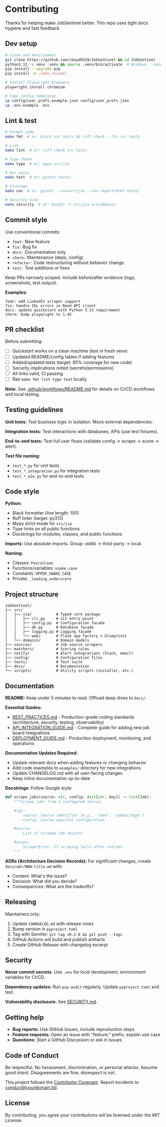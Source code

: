 # Contributing

Thanks for helping make JobSentinel better. This repo uses tight docs hygiene and fast feedback.

## Dev setup

```bash
# Clone and environment
git clone https://github.com/cboyd0319/JobSentinel && cd JobSentinel
python3.13 -m venv .venv && source .venv/bin/activate  # Windows: .venv\Scripts\activate
pip install --upgrade pip
pip install -e .[dev,resume]

# Install Playwright browsers
playwright install chromium

# Copy config templates
cp config/user_prefs.example.json config/user_prefs.json
cp .env.example .env
```

## Lint & test

```bash
# Format code
make fmt  # or: black src tests && ruff check --fix src tests

# Lint
make lint  # or: ruff check src tests

# Type check
make type  # or: mypy src/jsa

# Run tests
make test  # or: pytest tests/

# Coverage
make cov  # or: pytest --cov=src/jsa --cov-report=html tests/

# Security scan
make security  # or: bandit -r src/jsa src/domains
```

## Commit style

Use conventional commits:
- `feat:` New feature
- `fix:` Bug fix
- `docs:` Documentation only
- `chore:` Maintenance (deps, config)
- `refactor:` Code restructuring without behavior change
- `test:` Test additions or fixes

Keep PRs narrowly scoped. Include before/after evidence (logs, screenshots, test output).

**Examples:**
```
feat: add LinkedIn scraper support
fix: handle SSL errors in Reed API client
docs: update quickstart with Python 3.13 requirement
chore: bump playwright to 1.45
```

## PR checklist

Before submitting:
- [ ] Quickstart works on a clean machine (test in fresh venv)
- [ ] Updated README/config tables if adding features
- [ ] Added/updated tests (target: 85% coverage for new code)
- [ ] Security implications noted (secrets/permissions)
- [ ] All links valid, CI passing
- [ ] Ran `make fmt lint type test` locally

**Note:** See [.github/workflows/README.md](../../.github/workflows/README.md) for details on CI/CD workflows and local testing.

## Testing guidelines

**Unit tests:** Test business logic in isolation. Mock external dependencies.

**Integration tests:** Test interactions with databases, APIs (use test fixtures).

**End-to-end tests:** Test full user flows (validate config → scrape → score → alert).

**Test file naming:**
- `test_*.py` for unit tests
- `test_*_integration.py` for integration tests
- `test_*_e2e.py` for end-to-end tests

## Code style

**Python:**
- Black formatter (line length: 100)
- Ruff linter (target: py313)
- Mypy strict mode for `src/jsa`
- Type hints on all public functions
- Docstrings for modules, classes, and public functions

**Imports:** Use absolute imports. Group: stdlib → third-party → local.

**Naming:**
- Classes: `PascalCase`
- Functions/variables: `snake_case`
- Constants: `UPPER_SNAKE_CASE`
- Private: `_leading_underscore`

## Project structure

```
JobSentinel/
├── src/
│   ├── jsa/           # Typed core package
│   │   ├── cli.py     # CLI entry point
│   │   ├── config.py  # Configuration facade
│   │   ├── db.py      # Database facade
│   │   ├── logging.py # Logging facade
│   │   └── web/       # Flask app factory + blueprints
│   └── domains/       # Domain models
├── sources/           # Job source scrapers
├── matchers/          # Scoring rules
├── notify/            # Alert integrations (Slack, email)
├── config/            # Configuration files
├── tests/             # Test suite
├── docs/              # Documentation
└── scripts/           # Utility scripts (installer, etc.)
```

## Documentation

**README:** Keep under 5 minutes to read. Offload deep dives to `docs/`.

**Essential Guides:**
- [BEST_PRACTICES.md](../BEST_PRACTICES.md) - Production-grade coding standards (architecture, security, testing, observability)
- [API_INTEGRATION_GUIDE.md](../API_INTEGRATION_GUIDE.md) - Complete guide for adding new job board integrations
- [DEPLOYMENT_GUIDE.md](../DEPLOYMENT_GUIDE.md) - Production deployment, monitoring, and operations

**Documentation Updates Required:**
- Update relevant docs when adding features or changing behavior
- Add code examples to `examples/` directory for new integrations
- Update CHANGELOG.md with all user-facing changes
- Keep inline documentation up-to-date

**Docstrings:** Follow Google style:
```python
def scrape_jobs(source: str, config: dict[str, Any]) -> list[Job]:
    """Scrape jobs from a configured source.

    Args:
        source: Source identifier (e.g., 'reed', 'jobswithgpt')
        config: Source-specific configuration

    Returns:
        List of scraped Job objects

    Raises:
        ScraperError: If scraping fails after retries
    """
```

**ADRs (Architecture Decision Records):** For significant changes, create `docs/adr/NNN-title.md` with:
- Context: What's the issue?
- Decision: What did you decide?
- Consequences: What are the tradeoffs?

## Releasing

Maintainers only:
1. Update `CHANGELOG.md` with release notes
2. Bump version in `pyproject.toml`
3. Tag with SemVer: `git tag v0.2.0 && git push --tags`
4. GitHub Actions will build and publish artifacts
5. Create GitHub Release with changelog excerpt

## Security

**Never commit secrets.** Use `.env` for local development, environment variables for CI/CD.

**Dependency updates:** Run `pip-audit` regularly. Update `pyproject.toml` and test.

**Vulnerability disclosure:** See [SECURITY.md](SECURITY.md).

## Getting help

- **Bug reports:** Use GitHub Issues, include reproduction steps
- **Feature requests:** Open an issue with "feature:" prefix, explain use case
- **Questions:** Start a GitHub Discussion or ask in Issues

## Code of Conduct

Be respectful. No harassment, discrimination, or personal attacks. Assume good intent. Disagreements are fine; disrespect is not.

This project follows the [Contributor Covenant](https://www.contributor-covenant.org/). Report incidents to conduct@yourdomain.tld.

## License

By contributing, you agree your contributions will be licensed under the MIT License.
